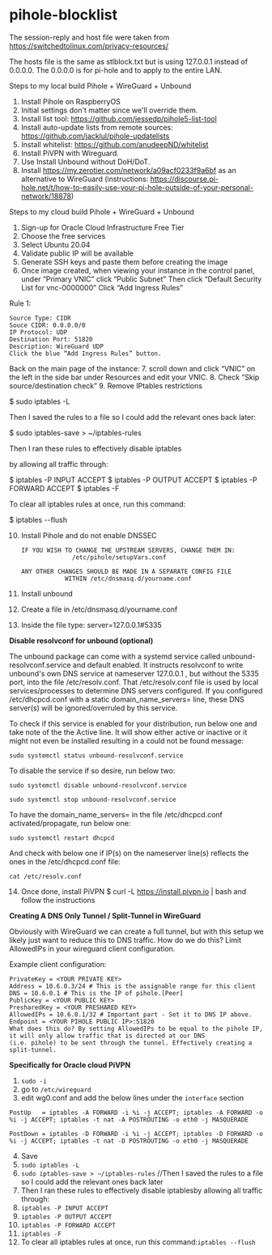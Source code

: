 # pihole-blocklist
The session-reply and host file were taken from https://switchedtolinux.com/privacy-resources/

The hosts file is the same as stlblock.txt but is using 127.0.0.1 instead of 0.0.0.0. The 0.0.0.0 is for pi-hole and to apply to the entire LAN.

Steps to my local build Pihole + WireGuard + Unbound
1. Install Pihole on RaspberryOS
5. Initial settings don't matter since we'll override them.
6. Install list tool: https://github.com/jessedp/pihole5-list-tool
7. Install auto-update lists from remote sources: https://github.com/jacklul/pihole-updatelists
8. Install whitelist: https://github.com/anudeepND/whitelist
9. Install PiVPN with Wireguard.
10. Use Install Unbound without DoH/DoT. 
11. Install https://my.zerotier.com/network/a09acf0233f9a6bf as an alternative to WireGuard (instructions: https://discourse.pi-hole.net/t/how-to-easily-use-your-pi-hole-outside-of-your-personal-network/18878)


Steps to my cloud build Pihole + WireGuard + Unbound

1. Sign-up for Oracle Cloud Infrastructure Free Tier
2. Choose the free services
3. Select Ubuntu 20.04
4. Validate public IP will be available
5. Generate SSH keys and paste them before creating the image
6. Once image created, when viewing your instance in the control panel, under “Primary VNIC” click “Public Subnet”
    Then click “Default Security List for vnc-0000000”
    Click “Add Ingress Rules”

Rule 1:

    Source Type: CIDR
    Souce CIDR: 0.0.0.0/0
    IP Protocol: UDP
    Destination Port: 51820
    Description: WireGuard UDP
    Click the blue “Add Ingress Rules” button.

Back on the main page of the instance:
7. scroll down and click “VNIC” on the left in the side bar under Resources and edit your VNIC.
8. Check “Skip source/destination check”
9. Remove IPtables restrictions

$ sudo iptables -L 

Then I saved the rules to a file so I could add the relevant ones back later:

$ sudo iptables-save > ~/iptables-rules 

Then I ran these rules to effectively disable iptables

by allowing all traffic through:

$ iptables -P INPUT ACCEPT $ iptables -P OUTPUT ACCEPT $ iptables -P FORWARD ACCEPT $ iptables -F 

To clear all iptables rules at once, run this command:

$ iptables --flush 


10. Install Pihole and do not enable DNSSEC

        IF YOU WISH TO CHANGE THE UPSTREAM SERVERS, CHANGE THEM IN:          
                      /etc/pihole/setupVars.conf                             
                                                                             
        ANY OTHER CHANGES SHOULD BE MADE IN A SEPARATE CONFIG FILE           
                    WITHIN /etc/dnsmasq.d/yourname.conf
11. Install unbound
12. Create a file in /etc/dnsmasq.d/yourname.conf
13. Inside the file type: server=127.0.0.1#5335


**Disable resolvconf for unbound (optional)**

The unbound package can come with a systemd service called unbound-resolvconf.service and default enabled. It instructs resolvconf to write unbound's own DNS service at nameserver 127.0.0.1 , but without the 5335 port, into the file /etc/resolv.conf. That /etc/resolv.conf file is used by local services/processes to determine DNS servers configured. If you configured /etc/dhcpcd.conf with a static domain_name_servers= line, these DNS server(s) will be ignored/overruled by this service.

To check if this service is enabled for your distribution, run below one and take note of the the Active line. It will show either active or inactive or it might not even be installed resulting in a could not be found message:

`sudo systemctl status unbound-resolvconf.service`

To disable the service if so desire, run below two:

`sudo systemctl disable unbound-resolvconf.service`

`sudo systemctl stop unbound-resolvconf.service`

To have the domain_name_servers= in the file /etc/dhcpcd.conf activated/propagate, run below one:

`sudo systemctl restart dhcpcd`

And check with below one if IP(s) on the nameserver line(s) reflects the ones in the /etc/dhcpcd.conf file:

`cat /etc/resolv.conf`


14. Once done, install PiVPN $ curl -L https://install.pivpn.io | bash and follow the instructions

**Creating A DNS Only Tunnel / Split-Tunnel in WireGuard**

Obviously with WireGuard we can create a full tunnel, but with this setup we likely just want to reduce this to DNS traffic.
How do we do this? Limit AllowedIPs in your wireguard client configuration.

Example client configuration:

```[Interface]
PrivateKey = <YOUR PRIVATE KEY>  
Address = 10.6.0.3/24 # This is the assignable range for this client
DNS = 10.6.0.1 # This is the IP of pihole.[Peer]    
PublicKey = <YOUR PUBLIC KEY>    
PresharedKey = <YOUR PRESHARED KEY>    
AllowedIPs = 10.6.0.1/32 # Important part - Set it to DNS IP above.    
Endpoint = <YOUR PIHOLE PUBLIC IP>:51820 
What does this do? By setting AllowedIPs to be equal to the pihole IP, it will only allow traffic that is directed at our DNS 
(i.e. pihole) to be sent through the tunnel. Effectively creating a split-tunnel.
```

**Specifically for Oracle cloud PiVPN**
1. `sudo -i`
2. go to `/etc/wireguard`
3. edit wg0.conf and add the below lines under the `interface` section
```
PostUp   = iptables -A FORWARD -i %i -j ACCEPT; iptables -A FORWARD -o %i -j ACCEPT; iptables -t nat -A POSTROUTING -o eth0 -j MASQUERADE

PostDown = iptables -D FORWARD -i %i -j ACCEPT; iptables -D FORWARD -o %i -j ACCEPT; iptables -t nat -D POSTROUTING -o eth0 -j MASQUERADE
``` 


4. Save
5. `sudo iptables -L` 
6. `sudo iptables-save > ~/iptables-rules` //Then I saved the rules to a file so I could add the relevant ones back later
7. Then I ran these rules to effectively disable iptablesby allowing all traffic through:
8. `iptables -P INPUT ACCEPT`
9. `iptables -P OUTPUT ACCEPT`
10. `iptables -P FORWARD ACCEPT`
11. `iptables -F`
12. To clear all iptables rules at once, run this command:`iptables --flush`


    
